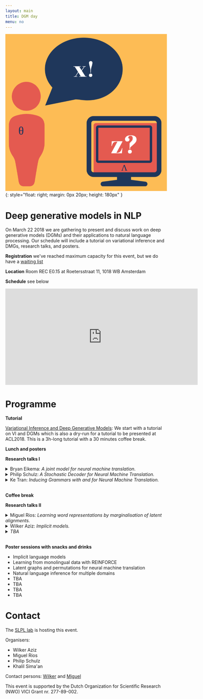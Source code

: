 ```yaml
---
layout: main
title: DGM day
menu: no
---
```


![logo](/img/events/dgmday/logo.png){: style="float: right; margin: 0px 20px; height: 180px" }
# Deep generative models in NLP


On March 22 2018 we are gathering to present and discuss work on deep generative models (DGMs) and their applications to natural language processing. 
Our schedule will include a tutorial on variational inference and DMGs, research talks, and posters.

**Registration**  we've reached maximum capacity for this event, but we do have a [waiting list](https://docs.google.com/forms/d/e/1FAIpQLSce683Ca4JCnC7Ae22lrMo2TQoTInwTrJlCprchENFBZ9PEcA/viewform?usp=sf_link)

**Location** Room REC E0.15 at Roetersstraat 11, 1018 WB Amsterdam

**Schedule** see below


<iframe src="https://calendar.google.com/calendar/embed?showTitle=0&amp;mode=AGENDA&amp;height=300&amp;wkst=1&amp;bgcolor=%23FFFFFF&amp;src=aci7h1ua23taamdbat5hu73h14%40group.calendar.google.com&amp;color=%23AB8B00&amp;ctz=Europe%2FAmsterdam" style="border-width:0" width="600" height="300" frameborder="0" scrolling="no"></iframe>


# Programme


**Tutorial**

[Variational Inference and Deep Generative Models](https://github.com/philschulz/VITutorial): We start with a tutorial on VI and DGMs which is also a dry-run for a tutorial to be presented at ACL2018. This is a 3h-long tutorial with a 30 minutes coffee break.

**Lunch and posters**

**Research talks I**

<details>
    <summary>
        Bryan Eikema: <i>A joint model for neural machine translation.</i>
    </summary>
    <font color="darkgray">
        Neural machine translation (NMT) relies heavily on the availability of large amounts of sentence aligned parallel data. Not always is sufficient parallel data available for the desired language pair or domain. Vast amounts of monolingual data, however, are almost always available. One effective approach to incorporating monolingual target data in the training of an NMT system is to complete the monolingual data by pairing it with an automatic back-translation as a pre-processing step. However, it is unclear how much of such noisy bilingual data can be added before breaking the translation system. We propose a generative modeling approach by modeling the source and target side of the data jointly using a variational auto-encoder. Hereby we can probabilistically complete the data during training time, while allowing the model to distinguish between actual and synthetic parallel data. We show that our model improves on a standard NMT model with several BLEU points, but does not outperform the automatic back-translation approach. We speculate several causes of this and propose improvements for future work.
    </font>
</details>
<details>
    <summary>
        Philip Schulz: <i>A Stochastic Decoder for Neural Machine Translation.</i>
    </summary>
    <font color="darkgray">
        Neural Machine Translation (NMT) is becoming the dominant paradigm in automatic translation. One of the basic assumptions that still restricts NMT architectures, however, is that there is only one output (a distribution over target sentences) per source sentence. This makes current NMT systems very brittle and indeed their performance deteriorates quickly when they are presented with noisy data. It is also unsatisfying from a statistical perspective: we know that there is lexical and syntactic variation in human-produced translations and not accounting for this variation in our models is a bad design decision.
    In this work, we present a stochastic decoder for NMT that contains a latent variable per target position. The latent variables are intended to capture the noise sources that underlie the observed variation in the produced translations. We use the latent variables as additional inputs when updating the decoder state. This has the following consequences: the decoder state itself is now stochastic and so is the attention mechanism which is a function of the decoder state. The model is implemented as a deep generative model, meaning that the latent distributions are computed by neural network regressors. We show empirically that our model improves translation quality and that it is indeed able to produce varied translations.
    </font>
</details>
<details>
    <summary>
        Ke Tran: <i>Inducing Grammars with and for Neural Machine Translation.</i>
</summary>
    <font color="darkgray">
    Machine translation systems require semantic knowledge and grammatical understanding. Neural machine translation (NMT) systems often assume this information is captured by an attention mechanism and a decoder that ensures fluency.  Recent work has shown that incorporating explicit syntax alleviates the burden of modeling both types of knowledge. However, requiring parses is expensive and does not explore the question of what syntax a model needs during translation. To address both of these issues we introduce a model that simultaneously translates while inducing dependency trees.  In this way, we leverage the benefits of structure while investigating what syntax NMT must induce to maximize performance. We show that our dependency trees are 1. language pair dependent and 2. improve translation quality.
    </font>
</details>

<br>

**Coffee break**

**Research talks II**

<details>
    <summary>
        Miguel Rios: <i>Learning word representations by marginalisation of latent alignments.</i>
    </summary>
    <font color="darkgray">
        This work exploits translation data as a semantically relevant signal for learning word representations. In particular, we exploit translation equivalence as a form of distributed context for jointly learning how to embed and align with a deep generative model, where the latent lexical alignments are marginalized out. Our EmbedAlign model embeds words as posterior probability densities, rather than point estimates, which allows us to compare words in context using a measure of overlap between distributions (e.g. KL divergence). We investigate our model's performance on a range of lexical semantics tasks achieving competitive results on several standard benchmarks including natural language inference, paraphrasing, and text similarity.
    </font>
</details>
<details>
    <summary>
        Wilker Aziz: <i>Implicit models.</i>
    </summary>
    <font color="darkgray">
        <strong>TBA</strong><i></i>
    </font>
</details>
<details>
    <summary>
        <i>TBA</i>
    </summary>
    <font color="darkgray">
        TBA
    </font>
</details>

<br>

**Poster sessions with snacks and drinks**

* Implicit language models
* Learning from monolingual data with REINFORCE
* Latent graphs and permutations for neural machine translation 
* Natural language inference for multiple domains
* TBA
* TBA
* TBA
* TBA

# Contact

The [SLPL lab](https://staff.fnwi.uva.nl/k.simaan/research_all.html) is hosting this event.

Organisers:

* Wilker Aziz
* Miguel Rios
* Philip Schulz
* Khalil Sima'an

Contact persons: [Wilker](mailto:w.aziz@uva.nl) and [Miguel](mailto:m.riosgaona@uva.nl)


This event is supported by the Dutch Organization for Scientific Research (NWO) VICI Grant nr. 277-89-002.

